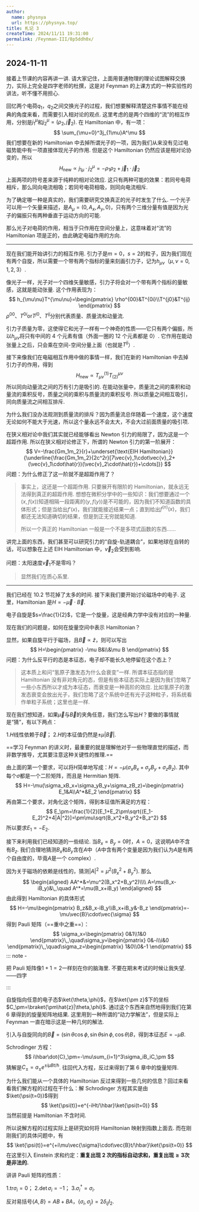 ```yaml
---
author:
  name: physnya
  url: https://physnya.top/
title: 札记 3
createTime: 2024/11/11 19:31:00
permalink: /Feynman-III/8p5ddh0x/
---
```

## 2024-11-11

接着上节课的内容再讲一讲. 请大家记住，上面用普通物理的理论试图解释交换力，实际上完全是四字老师的杜撰，这是对 Feynman 的上课方式的一种实验性的讲法，听不懂不用担心.

回忆两个电荷$q_1$，$q_2$之间交换光子的过程，我们想要解释清楚这件事情不能在经典的角度来看，而需要引入相对论的观点. 这里考虑的是两个四维的“流”的相互作用，分别是$j_1^\mu$和$j_2^\mu=(\rho_2,\vec{j}_2)$. 在 Hamiltonian 中，有一项：
$$
\sum_{\mu=0}^3j_{1\mu}A^\mu
$$
我们想要在新的 Hamiltonian 中去掉所谓光子的一项，因为我们从来没有见过电磁势能中有一项直接体现光子的作用. 但是这个 Hamiltonian 仍然应该是相对论协变的，所以
$$
H_{\text{new}}\propto j_{1\mu}\cdot j^{\mu}_2=-\rho_1\rho_2+\vec{j}_1\cdot\vec{j}_2
$$
上面两项的符号差来源于纯粹的相对论效应. 这只有两种可能的效果：若同号电荷相斥，那么同向电流相吸；若同号电荷相吸，则同向电流相斥.

为了确定哪一种是真实的，我们需要研究交换真正的光子时发生了什么. 一个光子可以用一个矢量来描述，是$A_\mu=(0,A_x,A_y,0)$，只有两个三维分量有值是因为光子的偏振只有两种垂直于运动方向的可能.

那么光子对电荷的作用，相当于只作用在空间分量上，这意味着对“流”的 Hamiltonian 项是正的，由此确定电磁作用的方向.

---

现在我们能开始讲引力的相互作用. 引力子是$m=0$，$s=2$的粒子，因为我们现在有两个自旋，所以需要一个带有两个指标的量来刻画引力子，记为$h_{\mu\nu}$（$\mu,\nu=0,1,2,3$）.

像光子一样，光子对一个四维矢量敏感，引力子将会对一个带有两个指标的量敏感，这就是能动张量. 这个作用表现为：
$$
h_{\mu\nu}T^{\mu\nu}=\begin{pmatrix}
\rho^{00}&T^{0i}\\T^{j0}&T^{ij}
\end{pmatrix}
$$
$\rho^{00}$、$T^{0i}$or$T^{j0}$、$T^{ij}$分别代表质量、质量流和动量流.

引力子质量为零，这使得它和光子一样有一个神奇的性质——它只有两个偏振，所以$h_{\mu\nu}$将只有中间的 4 个元素有值（外面一圈的 12 个元素都是 0）. 它作用在能动张量上之后，只会乘在空间-空间分量上面（也就是$T^{ij}$）.

接下来像我们在电磁相互作用中做的事情一样，我们在新的 Hamiltonian 中去掉引力子的作用，得到
$$
H_{\text{new}}\propto T^{(1)}_{\mu\nu}T^{\mu\nu}_{(2)}
$$
所以同向动量流之间的万有引力是吸引的. 在能动张量中，质量流之间的乘积和动量流的乘积反号，质量之间的乘积与质量流的乘积反号. 所以质量之间相互吸引，同向质量流之间相互排斥.

为什么我们没办法观测到质量流的排斥？因为质量流总伴随着一个速度，这个速度无论如何不能大于光速，所以这个量永远不会太大，不会大过前面质量的吸引项.

在狭义相对论中我们其实就已经能够看出 Newton 引力的局限了，因为这是一个超距作用. 所以在狭义相对论修正下，所谓的 Newton 引力的第一阶展开：
$$
V=-\frac{Gm_1m_2}{r}+\underset{\text{EIH Hamiltonian}}{\underline{\frac{Gm_1m_2}{2c^2r}[7\vec{v}_1\cdot\vec{v}_2+(\vec{v}_1\cdot\hat{r})(\vec{v}_2\cdot\hat{r})+\cdots]}}
$$
问题：为什么修正了这一阶就不是超距作用了？

> 事实上，这还是一个超距作用. 只要展开有限阶的 Hamiltonian，就永远无法得到真正的超距作用. 想想在微积分学中的一些知识：我们想要通过一个$(x,f(x))$知道相隔一段距离的$(y,f(y))$是不可能的，因为我们不知道函数的具体形式；但是当给出$f'(x)$，我们就能接近结果一点；直到给出$f^{(n)}(x)$，我们都还无法知道确切的结果，但是到正无穷就能知道.
>
> 所以一个真正的 Hamiltonian 一般是一个不是多项式函数的东西……

讲完上面的东西，我们甚至可以研究引力的“自旋-轨道耦合”，如果地球在自转的话，可以想象在上述 EIH Hamiltonian 中，$\vec{v}_2$会受到影响.

问题：太阳速度$\vec{v}_1$不是零吗？

> 显然我们在质心系里.

---

我们已经在 10.2 节花掉了太多的时间. 接下来我们要开始讨论磁场中的电子. 这里，Hamiltonian 是$H=-\vec{\mu}\cdot\vec{B}$.

电子自旋是$s=\frac{1}{2}$，它是一个旋量，这是经典力学中没有对应的一种量.

现在我们的问题是，如何在旋量空间中表示 Hamiltonian？

显然，如果自旋平行于磁场，且$\vec{B}\propto\hat{z}$，则可以写出
$$
H=\begin{pmatrix}
-\mu B&\\&\mu B
\end{pmatrix}
$$
问题：为什么反平行的态是本征态，电子却不能长久地停留在这个态上？

> 这本质上和问“氢原子激发态为什么会衰变”一样. 所谓本征态指的是 Hamiltonian 没有非对角元的态，但是有些本征态实际上是因为我们忽略了一些小东西所以才成为本征态，而衰变是一种高阶的效应. 比如氢原子的激发态衰变会放出光子，我们忽略了这个系统中还有光子这种粒子，将系统看作单粒子系统；这里也是一样.

现在我们想知道，如果$\vec{\mu}$与$\vec{B}$的夹角任意，我们怎么写出$H$？要做的事情就是“猜”，有以下两点：

1.$H$线性依赖于$\vec{B}$；
2.$H$的本征值仍然是$\pm\mu|\vec{B}|$.

==学习 Feynman 的讲义时，最重要的就是理解他对于一些物理直觉的描述，而非数学推导，尤其要注意这种关键性的推理.==

由上面的第一个要求，可以将$H$简单地写成：$H=-\mu(\sigma_xB_x+\sigma_yB_y+\sigma_zB_z)$. 其中每个$\sigma$都是一个二阶矩阵，而且是 Hermitian 矩阵.
$$
H=-\mu(\sigma_xB_x+\sigma_yB_y+\sigma_zB_z)=\begin{pmatrix}
E_1&A\\A^*&E_2
\end{pmatrix}
$$
再由第二个要求，对角化这个矩阵，得到本征值所满足的方程：
$$
E_\pm=\frac{1}{2}[E_1+E_2\pm\sqrt{(E_1-E_2)^2+4|A|^2}]=\pm\mu\sqrt{B_x^2+B_y^2+B_z^2}
$$
所以要求$E_1=-E_2$.

接下来利用我们已经知道的一些结论. 当$B_x=B_y=0$时，$A=0$，这说明$A$中不含有$B_z$. 我们合理地猜测$B_x$和$B_y$含在$A$中（$A$中含有两个变量是因为我们认为$A$是有两个自由度的，毕竟$A$是一个 complex）.

因为关于磁场的依赖是线性的，猜测$|A|^2=\mu^2(B_x^2+B_y^2)$. 那么
$$
\begin{aligned}
AA^*&=\mu^2(B_x^2+B_y^2)\\\\
A=\mu(B_x-iB_y)&\,,\quad A^*=\mu(B_x+iB_y)
\end{aligned}
$$
由此得到 Hamiltonian 的具体形式
$$
H=-\mu\begin{pmatrix}
B_z&B_x-iB_y\\B_x+iB_y&-B_z
\end{pmatrix}=-\mu\vec{B}\cdot\vec{\sigma}
$$
得到 Pauli 矩阵（==重中之重==）：
$$
\sigma_x=\begin{pmatrix}
0&1\\1&0
\end{pmatrix}\,,\quad\sigma_y=\begin{pmatrix}
0&-i\\i&0
\end{pmatrix}\,,\quad\sigma_z=\begin{pmatrix}
1&0\\0&-1
\end{pmatrix}
$$
::: note -

把 Pauli 矩阵像$1+1=2$一样刻在你的脑海里. 不要在期末考试的时候让我失望.
——四字

:::

自旋指向任意的电子态$\ket{\theta,\phi}$，在$\ket{\pm z}$下的坐标$C_\pm=\braket{\pm\hat{z}|\theta,\phi}$. 通过这个东西来自然地得到我们在第 6 章得到的旋量矩阵地结果. 这里用到一种所谓的“动力学解法”，但是实际上 Feynman 一直在暗示这是一种几何的解法.

引入与自旋同向的$\vec{B}=(\sin\theta\cos\phi,\sin\theta\sin\phi,\cos\theta)B$，得到本征态$E=-\mu B$.

Schrodinger 方程：
$$
i\hbar\dot{C}_\pm=-\mu\sum_{i=1}^3\sigma_iB_iC_\pm
$$
猜解是$C_\pm=a_\pm e^{\pm i\mu Bt/\hbar}$. 往回代入方程，反过来得到了第 6 章中的旋量矩阵.

为什么我们能从一个具体的 Hamiltonian 反过来得到一些几何的信息？回过来看看我们解方程的过程在干什么：解 Schrodinger 方程其实是由$\ket{\psi(t=0)}$得到
$$
\ket{\psi(t)}=e^{-iHt/\hbar}\ket{\psi(t=0)}
$$
当然前提是 Hamiltonian 不含时间.

所以说解方程的过程实际上是研究如何将 Hamiltonian 映射到指数上面去. 而在刚刚我们的具体问题中，有
$$
\ket{\psi(t)}=e^{+i\mu\vec{\sigma}\cdot\vec{B}t/\hbar}\ket{\psi(t=0)}
$$
在这里引入 Einstein 求和约定：**重复出现 2 次的指标自动求和，重复出现$\geq3$次是非法的.**

讲讲 Pauli 矩阵的性质：

1.$\text{tr}\sigma_i=0$；
2.$\det\sigma_i=-1$；
3.$\sigma^\dagger_i=\sigma_i$.

反对易括号$\{A,B\}=AB+BA$，$\{\sigma_i,\sigma_j\}=2\delta_{ij}I_2$.